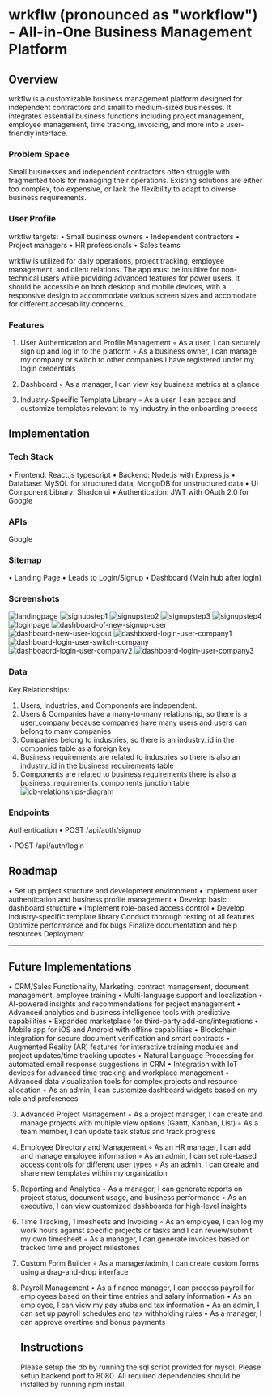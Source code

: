 # wrkflw (pronounced as "workflow") - All-in-One Business Management Platform

## Overview

wrkflw is a customizable business management platform designed for independent contractors and small to medium-sized businesses. It integrates essential business functions including project management, employee management, time tracking, invoicing, and more into a user-friendly interface.

### Problem Space

Small businesses and independent contractors often struggle with fragmented tools for managing their operations. Existing solutions are either too complex, too expensive, or lack the flexibility to adapt to diverse business requirements.

### User Profile

wrkflw targets:
• Small business owners
• Independent contractors
• Project managers
• HR professionals
• Sales teams

wrkflw is utilized for daily operations, project tracking, employee management, and client relations. The app must be intuitive for non-technical users while providing advanced features for power users. It should be accessible on both desktop and mobile devices, with a responsive design to accommodate various screen sizes and accomodate for different accesability concerns.

### Features

1. User Authentication and Profile Management
   ◦ As a user, I can securely sign up and log in to the platform
   ◦ As a business owner, I can manage my company or switch to other companies I have registered under my login credentials
2. Dashboard
   ◦ As a manager, I can view key business metrics at a glance

3. Industry-Specific Template Library
   ◦ As a user, I can access and customize templates relevant to my industry in the onboarding process

## Implementation

### Tech Stack

• Frontend: React.js typescript
• Backend: Node.js with Express.js
• Database: MySQL for structured data, MongoDB for unstructured data
• UI Component Library: Shadcn ui
• Authentication: JWT with OAuth 2.0 for Google

### APIs

Google

### Sitemap

• Landing Page
• Leads to Login/Signup
• Dashboard (Main hub after login)

### Screenshots

![landingpage](./src/assets/images/landing%20page.png)
![signupstep1](./src/assets/images/signup1.png)
![signupstep2](./src/assets/images/signup2.png)
![signupstep3](./src/assets/images/signup3.png)
![signupstep4](./src/assets/images/signup4.png)
![loginpage](./src/assets/images/login1.png)
![dashboard-of-new-signup-user](./src/assets/images/dashboard1.png)
![dashboard-new-user-logout](./src/assets/images/dashboard%202.png)
![dashboard-login-user-company1](./src/assets/images/dashboard%203.png)
![dashboard-login-user-switch-company](./src/assets/images/dashboard4.png)
![dashboaord-login-user-company2](./src/assets/images/dashboard5.png)
![dashboard-login-user-company3](./src/assets/images/dashboard6.png)

### Data

Key Relationships:

1. Users, Industries, and Components are independent.
2. Users & Companies have a many-to-many relationship, so there is a user_company because companies have many users and users can belong to many companies
3. Companies belong to industries, so there is an industry_id in the companies table as a foreign key
4. Business requirements are related to industries so there is also an industry_id in the business requirements table
5. Components are related to business requirements there is also a business_requirements_components junction table
   ![db-relationships-diagram](updated_db_diagram.png)

### Endpoints

Authentication
• POST /api/auth/signup

• POST /api/auth/login

## Roadmap

• Set up project structure and development environment
• Implement user authentication and business profile management
• Develop basic dashboard structure
• Implement role-based access control
• Develop industry-specific template library
Conduct thorough testing of all features
Optimize performance and fix bugs
Finalize documentation and help resources
Deployment

---

## Future Implementations

• CRM/Sales Functionality, Marketing, contract management, document management, employee training
• Multi-language support and localization
• AI-powered insights and recommendations for project management
• Advanced analytics and business intelligence tools with predictive capabilities
• Expanded marketplace for third-party add-ons/integrations
• Mobile app for iOS and Android with offline capabilities
• Blockchain integration for secure document verification and smart contracts
• Augmented Reality (AR) features for interactive training modules and project updates/time tracking updates
• Natural Language Processing for automated email response suggestions in CRM
• Integration with IoT devices for advanced time tracking and workplace management
• Advanced data visualization tools for complex projects and resource allocation
◦ As an admin, I can customize dashboard widgets based on my role and preferences

3. Advanced Project Management
   ◦ As a project manager, I can create and manage projects with multiple view options (Gantt, Kanban, List)
   ◦ As a team member, I can update task status and track progress
4. Employee Directory and Management
   ◦ As an HR manager, I can add and manage employee information
   ◦ As an admin, I can set role-based access controls for different user types
   ◦ As an admin, I can create and share new templates within my organization
5. Reporting and Analytics
   ◦ As a manager, I can generate reports on project status, document usage, and business performance
   ◦ As an executive, I can view customized dashboards for high-level insights
6. Time Tracking, Timesheets and Invoicing
   ◦ As an employee, I can log my work hours against specific projects or tasks and I can review/submit my own timesheet
   ◦ As a manager, I can generate invoices based on tracked time and project milestones
7. Custom Form Builder
   ◦ As a manager/admin, I can create custom forms using a drag-and-drop interface

8. Payroll Management
   • As a finance manager, I can process payroll for employees based on their time entries and salary information
   • As an employee, I can view my pay stubs and tax information
   • As an admin, I can set up payroll schedules and tax withholding rules
   • As a manager, I can approve overtime and bonus payments

   ## Instructions

   Please setup the db by running the sql script provided for mysql.
   Please setup backend port to 8080.
   All required dependencies should be installed by running npm install.
